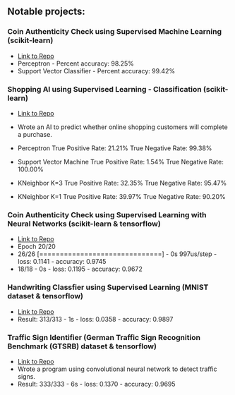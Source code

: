 ## Notable projects:

### Coin Authenticity Check using Supervised Machine Learning (scikit-learn)
- [Link to Repo](https://github.com/NguyenLeVo/Projects/tree/master/AI/4.1%20banknotes)
- Perceptron - Percent accuracy: 98.25%
- Support Vector Classifier - Percent accuracy: 99.42%

### Shopping AI using Supervised Learning - Classification (scikit-learn)
- [Link to Repo](https://github.com/NguyenLeVo/Projects/tree/master/AI/4.2%20shopping)
- Wrote an AI to predict whether online shopping customers will complete a purchase.
- Perceptron
True Positive Rate: 21.21%
True Negative Rate: 99.38%

- Support Vector Machine
True Positive Rate: 1.54%
True Negative Rate: 100.00%

- KNeighbor K=3
True Positive Rate: 32.35%
True Negative Rate: 95.47%

- KNeighbor K=1
True Positive Rate: 39.97%
True Negative Rate: 90.20%

### Coin Authenticity Check using Supervised Learning with Neural Networks (scikit-learn & tensorflow)
- [Link to Repo](https://github.com/NguyenLeVo/Projects/tree/master/AI/5.1%20authcheck)
- Epoch 20/20
- 26/26 [==============================] - 0s 997us/step - loss: 0.1141 - accuracy: 0.9745
- 18/18 - 0s - loss: 0.1195 - accuracy: 0.9672

### Handwriting Classfier using Supervised Learning (MNIST dataset & tensorflow) 
- [Link to Repo](https://github.com/NguyenLeVo/Projects/tree/master/AI/5.2%20MNIST%20handwriting)
- Result: 313/313 - 1s - loss: 0.0358 - accuracy: 0.9897

### Traffic Sign Identifier (German Traffic Sign Recognition Benchmark (GTSRB) dataset & tensorflow)
- [Link to Repo](https://github.com/NguyenLeVo/Projects/tree/master/AI/5.4%20traffic)
- Wrote a program using convolutional neural network to detect traffic signs.
- Result: 333/333 - 6s - loss: 0.1370 - accuracy: 0.9695
